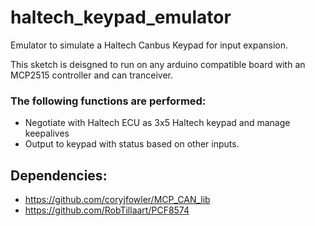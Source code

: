 # haltech_keypad_emulator
Emulator to simulate a Haltech Canbus Keypad for input expansion.

This sketch is deisgned to run on any arduino compatible board with an MCP2515 controller and can tranceiver.

### The following functions are performed:
* Negotiate with Haltech ECU as 3x5 Haltech keypad and manage keepalives
* Output to keypad with status based on other inputs.

## Dependencies:
* https://github.com/coryjfowler/MCP_CAN_lib
* https://github.com/RobTillaart/PCF8574
